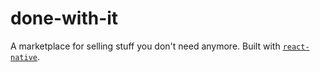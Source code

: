 # done-with-it

A marketplace for selling stuff you don't need anymore. Built with [`react-native`]("https://reactnative.dev/").